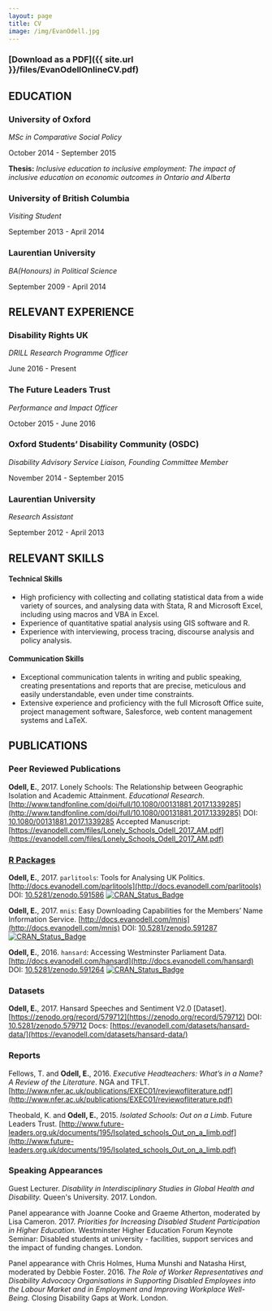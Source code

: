 ```yaml
---
layout: page
title: CV
image: /img/EvanOdell.jpg
---
```


### [Download as a PDF]({{ site.url }}/files/EvanOdellOnlineCV.pdf)

## EDUCATION

### University of Oxford

_MSc in Comparative Social Policy_

October 2014 - September 2015

**Thesis:** _Inclusive education to inclusive employment: The impact of inclusive education on economic outcomes in Ontario and Alberta_

### University of British Columbia

_Visiting Student_

September 2013 - April 2014

### Laurentian University

 _BA(Honours) in Political Science_

 September 2009 - April 2014

## RELEVANT EXPERIENCE

### Disability Rights UK

_DRILL Research Programme Officer_

June 2016 - Present

### The Future Leaders Trust

_Performance and Impact Officer_

October 2015 - June 2016

### Oxford Students’ Disability Community (OSDC)

_Disability Advisory Service Liaison, Founding Committee Member_

November 2014 - September 2015

### Laurentian University

 _Research Assistant_

 September 2012 - April 2013

## RELEVANT SKILLS

#### Technical Skills

*   High proficiency with collecting and collating statistical data from a wide variety of sources, and analysing data with Stata, R and Microsoft Excel, including using macros and VBA in Excel.
*   Experience of quantitative spatial analysis using GIS software and R.
*   Experience with interviewing, process tracing, discourse analysis and policy analysis.

#### Communication Skills

*   Exceptional communication talents in writing and public speaking, creating presentations and reports that are precise, meticulous and easily understandable, even under time constraints.
*   Extensive experience and proficiency with the full Microsoft Office suite, project management software, Salesforce, web content management systems and LaTeX.

## PUBLICATIONS

### Peer Reviewed Publications

**Odell, E.**, 2017\. Lonely Schools: The Relationship between Geographic Isolation and Academic Attainment. _Educational Research_. [http://www.tandfonline.com/doi/full/10.1080/00131881.2017.1339285](http://www.tandfonline.com/doi/full/10.1080/00131881.2017.1339285) DOI: [10.1080/00131881.2017.1339285](https://dx.doi.org/10.1080/00131881.2017.1339285) Accepted Manuscript: [https://evanodell.com/files/Lonely_Schools_Odell_2017_AM.pdf](https://evanodell.com/files/Lonely_Schools_Odell_2017_AM.pdf)

### [R Packages](/packages)

**Odell, E.**, 2017\. `parlitools`: Tools for Analysing UK Politics. [http://docs.evanodell.com/parlitools](http://docs.evanodell.com/parlitools) DOI: [10.5281/zenodo.591586](https://dx.doi.org/10.5281/zenodo.591586) [![CRAN_Status_Badge](http://www.r-pkg.org/badges/version/parlitools)](https://cran.r-project.org/package=parlitools)

**Odell, E.**, 2017\. `mnis`: Easy Downloading Capabilities for the Members’ Name Information Service. [http://docs.evanodell.com/mnis](http://docs.evanodell.com/mnis) DOI: [10.5281/zenodo.591287](https://dx.doi.org/10.5281/zenodo.591287) [![CRAN_Status_Badge](http://www.r-pkg.org/badges/version/mnis)](https://cran.r-project.org/package=mnis)

**Odell, E.**, 2016\. `hansard`: Accessing Westminster Parliament Data. [http://docs.evanodell.com/hansard](http://docs.evanodell.com/hansard) DOI: [10.5281/zenodo.591264](https://dx.doi.org/10.5281/zenodo.591264) [![CRAN_Status_Badge](http://www.r-pkg.org/badges/version/hansard)](https://cran.r-project.org/package=hansard)

### Datasets

**Odell, E.**, 2017\. Hansard Speeches and Sentiment V2.0 [Dataset]. [https://zenodo.org/record/579712](https://zenodo.org/record/579712) DOI: [10.5281/zenodo.579712](https://dx.doi.org/10.5281/zenodo.579712) Docs: [https://evanodell.com/datasets/hansard-data/](https://evanodell.com/datasets/hansard-data/)

### Reports

Fellows, T. and **Odell, E.**, 2016\. _Executive Headteachers: What’s in a Name? A Review of the Literature_. NGA and TFLT. [http://www.nfer.ac.uk/publications/EXEC01/reviewofliterature.pdf](http://www.nfer.ac.uk/publications/EXEC01/reviewofliterature.pdf)

Theobald, K. and **Odell, E.**, 2015\. _Isolated Schools: Out on a Limb_. Future Leaders Trust. [http://www.future-leaders.org.uk/documents/195/Isolated_schools_Out_on_a_limb.pdf](http://www.future-leaders.org.uk/documents/195/Isolated_schools_Out_on_a_limb.pdf)

### Speaking Appearances

Guest Lecturer. _Disability in Interdisciplinary Studies in Global Health and Disability._ Queen's University. 2017\. London.

Panel appearance with Joanne Cooke and Graeme Atherton, moderated by Lisa Cameron. 2017\. _Priorities for Increasing Disabled Student Participation in Higher Education._ Westminster Higher Education Forum Keynote Seminar: Disabled students at university - facilities, support services and the impact of funding changes. London.

Panel appearance with Chris Holmes, Huma Munshi and Natasha Hirst, moderated by Debbie Foster. 2016\. _The Role of Worker Representatives and Disability Advocacy Organisations in Supporting Disabled Employees into the Labour Market and in Employment and Improving Workplace Well-Being._ Closing Disability Gaps at Work. London.
